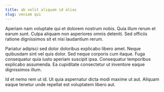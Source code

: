 ```yaml
---
title: ab velit aliquam id alias
slug: veniam qui
---
```


Aperiam nam voluptate qui et dolorem nostrum nobis. Quia illum rerum et earum sunt. Culpa aliquam non asperiores omnis deleniti. Sed officiis ratione dignissimos sit et nisi laudantium rerum.

Pariatur adipisci sed dolor doloribus explicabo libero amet. Neque quibusdam sint vel quis dolor. Sed neque corporis cum itaque. Fuga consequatur quia iusto aperiam suscipit ipsa. Consequatur temporibus explicabo assumenda. Ea cupiditate consectetur ut inventore eaque dignissimos illum.

Id et nemo rem ut id. Ut quia aspernatur dicta modi maxime ut aut. Aliquam eaque tenetur unde repellat est voluptatem libero aut.
